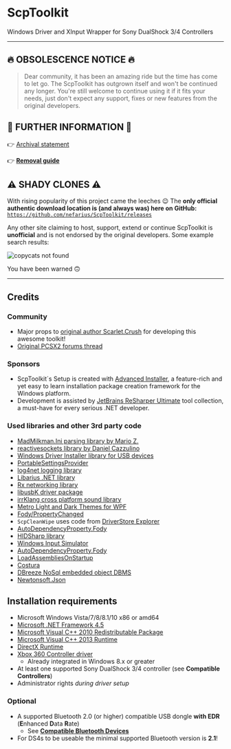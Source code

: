 # ScpToolkit

Windows Driver and XInput Wrapper for Sony DualShock 3/4 Controllers

---

## 🔥 OBSOLESCENCE NOTICE 🔥

> Dear community, it has been an amazing ride but the time has come to let go. The ScpToolkit has outgrown itself and won't be continued any longer. You're still welcome to continue using it if it fits your needs, just don't expect any support, fixes or new features from the original developers.

## 📘 FURTHER INFORMATION 📘

👉 [Archival statement](https://forums.vigem.org/topic/252/here-is-the-news#scptoolkit-is-still-dead)

👉 [**Removal guide**](https://vigem.org/projects/ScpToolkit/ScpToolkit-Removal-Guide/)

## ⚠️ SHADY CLONES ⚠️

With rising popularity of this project came the leeches 😉 The **only official authentic download location is (and always was) here on GitHub:** [`https://github.com/nefarius/ScpToolkit/releases`](https://github.com/nefarius/ScpToolkit/releases)

Any other site claiming to host, support, extend or continue ScpToolkit is **unofficial** and is not endorsed by the original developers. Some example search results:

![copycats not found](copycats.png)

You have been warned 🙃

---

## Credits

### Community

- Major props to [original author Scarlet.Crush](http://forums.pcsx2.net/User-Scarlet-Crush) for developing this awesome toolkit!
- [Original PCSX2 forums thread](http://forums.pcsx2.net/Thread-XInput-Wrapper-for-DS3-and-Play-com-USB-Dual-DS2-Controller)

### Sponsors

- ScpToolkit´s Setup is created with [Advanced Installer](http://www.advancedinstaller.com/), a feature-rich and yet easy to learn installation package creation framework for the Windows platform.
- Development is assisted by [JetBrains ReSharper Ultimate](https://www.jetbrains.com/dotnet/) tool collection, a must-have for every serious .NET developer.

### Used libraries and other 3rd party code

- [MadMilkman.Ini parsing library by Mario Z.](https://github.com/MarioZ/MadMilkman.Ini)
- [reactivesockets library by Daniel Cazzulino](https://github.com/clariuslabs/reactivesockets)
- [Windows Driver Installer library for USB devices](https://github.com/pbatard/libwdi)
- [PortableSettingsProvider](https://github.com/crdx/PortableSettingsProvider)
- [log4net logging library](https://logging.apache.org/log4net/)
- [Libarius .NET library](https://github.com/nefarius/Libarius)
- [Rx networking library](https://github.com/clariuslabs/reactivesockets)
- [libusbK driver package](https://code.google.com/p/usb-travis/)
- [irrKlang cross platform sound library](http://www.ambiera.com/irrklang/index.html)
- [Metro Light and Dark Themes for WPF](http://brianlagunas.com/free-metro-light-and-dark-themes-for-wpf-and-silverlight-microsoft-controls/)
- [Fody/PropertyChanged](https://github.com/Fody/PropertyChanged)
- `ScpCleanWipe` uses code from [DriverStore Explorer](https://driverstoreexplorer.codeplex.com/)
- [AutoDependencyProperty.Fody](http://blog.angeloflogic.com/2014/12/no-more-dependencyproperty-with.html)
- [HIDSharp library](http://www.zer7.com/software/hidsharp)
- [Windows Input Simulator](http://inputsimulator.codeplex.com/)
- [AutoDependencyProperty.Fody](http://blog.angeloflogic.com/2014/12/no-more-dependencyproperty-with.html)
- [LoadAssembliesOnStartup](https://github.com/Fody/LoadAssembliesOnStartup)
- [Costura](https://github.com/Fody/Costura/)
- [DBreeze NoSql embedded object DBMS](https://dbreeze.codeplex.com/)
- [Newtonsoft.Json](https://github.com/JamesNK/Newtonsoft.Json)

## Installation requirements

- Microsoft Windows Vista/7/8/8.1/10 x86 or amd64
- [Microsoft .NET Framework 4.5](https://www.microsoft.com/en-US/download/details.aspx?id=42642)
- [Microsoft Visual C++ 2010 Redistributable Package](http://www.microsoft.com/en-US/download/details.aspx?id=5555)
- [Microsoft Visual C++ 2013 Runtime](https://www.microsoft.com/en-US/download/details.aspx?id=40784)
- [DirectX Runtime](https://www.microsoft.com/en-us/download/details.aspx?DisplayLang=en&id=35)
- [Xbox 360 Controller driver](https://www.microsoft.com/accessories/en-us/products/gaming/xbox-360-controller-for-windows/52a-00004#techspecs-connect)
  - Already integrated in Windows 8.x or greater
- At least one supported Sony DualShock 3/4 controller (see **Compatible Controllers**)
- Administrator rights *during driver setup*

### Optional

- A supported Bluetooth 2.0 (or higher) compatible USB dongle **with EDR** (**E**nhanced **D**ata **R**ate)
  - See [**Compatible Bluetooth Devices**](https://github.com/nefarius/ScpToolkit/wiki/Compatible-Bluetooth-Devices)
- For DS4s to be useable the minimal supported Bluetooth version is **2.1**!
